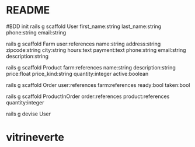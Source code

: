 # README

#BDD init
rails g scaffold User first_name:string
last_name:string
phone:string
email:string

rails g scaffold Farm user:references name:string address:string zipcode:string city:string hours:text payment:text phone:string email:string description:string

rails g scaffold Product farm:references
name:string
description:string
price:float
price_kind:string
quantity:integer active:boolean

rails g scaffold Order user:references
farm:references
ready:bool
taken:bool

rails g scaffold ProductInOrder order:references
product:references
quantity:integer

rails g devise User

# vitrineverte
